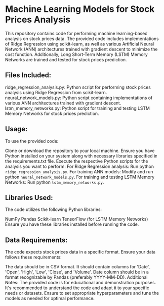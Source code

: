 # Machine Learning Models for Stock Prices Analysis 

This repository contains code for performing machine learning-based analysis on stock prices data. The provided code includes implementations of Ridge Regression using scikit-learn, as well as various Artificial Neural Network (ANN) architectures trained with gradient descent to minimize the cost function. Additionally, Long Short-Term Memory (LSTM) Memory Networks are trained and tested for stock prices prediction.

## Files Included:
ridge_regression_analysis.py: Python script for performing stock prices analysis using Ridge Regression from scikit-learn.
neural_network_models.py: Python script containing implementations of various ANN architectures trained with gradient descent.
lstm_memory_networks.py: Python script for training and testing LSTM Memory Networks for stock prices prediction.

## Usage:
To use the provided code:

Clone or download the repository to your local machine.
Ensure you have Python installed on your system along with necessary libraries specified in the requirements.txt file.
Execute the respective Python scripts for the analysis you want to perform:
For Ridge Regression analysis: Run python `ridge_regression_analysis.py`.
For training ANN models: Modify and run python `neural_network_models.py`.
For training and testing LSTM Memory Networks: Run python `lstm_memory_networks.py`.

## Libraries Used:
The code utilizes the following Python libraries:

NumPy
Pandas
Scikit-learn
TensorFlow (for LSTM Memory Networks)
Ensure you have these libraries installed before running the code.

## Data Requirements:
The code expects stock prices data in a specific format. Ensure your data follows these requirements:

The data should be in CSV format.
It should contain columns for 'Date', 'Open', 'High', 'Low', 'Close', and 'Volume'.
Date column should be in a format recognizable by Pandas (preferably YYYY-MM-DD).
Additional Notes:
The provided code is for educational and demonstration purposes.
It's recommended to understand the code and adapt it to your specific needs or datasets.
Ensure to set appropriate hyperparameters and tune the models as needed for optimal performance.
